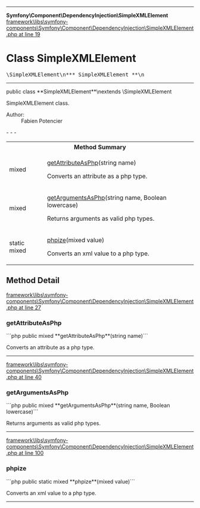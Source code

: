 - - -

**Symfony\Component\DependencyInjection\SimpleXMLElement**
<a href="https://github.com/JeyDotC/Hirudo-docs/blob/master/source/framework/libs/symfony-components/Symfony/Component/DependencyInjection/SimpleXMLElement.php.md#line19" class="location">framework\libs\symfony-components\Symfony\Component\DependencyInjection\SimpleXMLElement.php at line 19</a>

# Class SimpleXMLElement #

<pre class="tree">\SimpleXMLElement\n*** SimpleXMLElement **\n</pre>

- - -

<p class="signature">public  class **SimpleXMLElement**\nextends \SimpleXMLElement

</p>

<div class="comment" id="overview_description"><p>SimpleXMLElement class.</p></div>

<dl>
<dt>Author:</dt>
<dd>Fabien Potencier <fabien@symfony.com></dd>
</dl>
- - -

<table id="summary_method">
<tr><th colspan="2">Method Summary</th></tr>
<tr>
<td class="type"> mixed</td>
<td class="description"><p class="name"><a href="#getAttributeAsPhp()">getAttributeAsPhp</a>(string name)</p><p class="description">Converts an attribute as a php type.</p></td>
</tr>
<tr>
<td class="type"> mixed</td>
<td class="description"><p class="name"><a href="#getArgumentsAsPhp()">getArgumentsAsPhp</a>(string name, Boolean lowercase)</p><p class="description">Returns arguments as valid php types.</p></td>
</tr>
<tr>
<td class="type">static  mixed</td>
<td class="description"><p class="name"><a href="#phpize()">phpize</a>(mixed value)</p><p class="description">Converts an xml value to a php type.</p></td>
</tr>
</table>

<h2 id="detail_method">Method Detail</h2>
<a href="https://github.com/JeyDotC/Hirudo-docs/blob/master/source/framework/libs/symfony-components/Symfony/Component/DependencyInjection/SimpleXMLElement.php.md#line27" class="location">framework\libs\symfony-components\Symfony\Component\DependencyInjection\SimpleXMLElement.php at line 27</a>

<h3 id="getAttributeAsPhp()">getAttributeAsPhp</h3>
```php
public  mixed **getAttributeAsPhp**(string name)```
<div class="details">
<p>Converts an attribute as a php type.</p></div>

- - -

<a href="https://github.com/JeyDotC/Hirudo-docs/blob/master/source/framework/libs/symfony-components/Symfony/Component/DependencyInjection/SimpleXMLElement.php.md#line40" class="location">framework\libs\symfony-components\Symfony\Component\DependencyInjection\SimpleXMLElement.php at line 40</a>

<h3 id="getArgumentsAsPhp()">getArgumentsAsPhp</h3>
```php
public  mixed **getArgumentsAsPhp**(string name, Boolean lowercase)```
<div class="details">
<p>Returns arguments as valid php types.</p></div>

- - -

<a href="https://github.com/JeyDotC/Hirudo-docs/blob/master/source/framework/libs/symfony-components/Symfony/Component/DependencyInjection/SimpleXMLElement.php.md#line100" class="location">framework\libs\symfony-components\Symfony\Component\DependencyInjection\SimpleXMLElement.php at line 100</a>

<h3 id="phpize()">phpize</h3>
```php
public static  mixed **phpize**(mixed value)```
<div class="details">
<p>Converts an xml value to a php type.</p></div>

- - -

